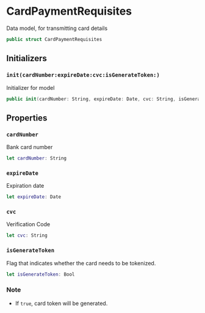 # CardPaymentRequisites

Data model, for transmitting card details

``` swift
public struct CardPaymentRequisites
```

## Initializers

### `init(cardNumber:expireDate:cvc:isGenerateToken:)`

Initializer for model

``` swift
public init(cardNumber: String, expireDate: Date, cvc: String, isGenerateToken: Bool)
```

## Properties

### `cardNumber`

Bank card number

``` swift
let cardNumber: String
```

### `expireDate`

Expiration date

``` swift
let expireDate: Date
```

### `cvc`

Verification Code

``` swift
let cvc: String
```

### `isGenerateToken`

Flag that indicates whether the card needs to be tokenized.

``` swift
let isGenerateToken: Bool
```

### Note

  - If `true`, card token will be generated.
